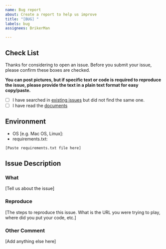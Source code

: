 ```yaml
---
name: Bug report
about: Create a report to help us improve
title: "[BUG] "
labels: bug
assignees: BrikerMan

---
```


## Check List

Thanks for considering to open an issue. Before you submit your issue, please confirm these boxes are checked.

**You can post pictures, but if specific text or code is required to reproduce the issue, please provide the text in a plain text format for easy copy/paste.**

- [ ] I have searched in [existing issues](https://github.com/BrikerMan/Kashgari/issues?utf8=%E2%9C%93&q=is%3Aissue+) but did not find the same one.
- [ ] I have read the [documents](https://kashgari.bmio.net)

## Environment

- OS [e.g. Mac OS, Linux]:
- requirements.txt:

```txt
[Paste requirements.txt file here]
```

## Issue Description

### What

[Tell us about the issue]

### Reproduce

[The steps to reproduce this issue. What is the URL you were trying to play, where did you put your code, etc.]

### Other Comment

[Add anything else here]
